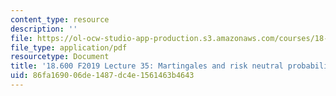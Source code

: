 ```yaml
---
content_type: resource
description: ''
file: https://ol-ocw-studio-app-production.s3.amazonaws.com/courses/18-600-probability-and-random-variables-fall-2019/86fa169006de1487dc4e1561463b4643_MIT18_600F19_lec35.pdf
file_type: application/pdf
resourcetype: Document
title: '18.600 F2019 Lecture 35: Martingales and risk neutral probability'
uid: 86fa1690-06de-1487-dc4e-1561463b4643
---
```

